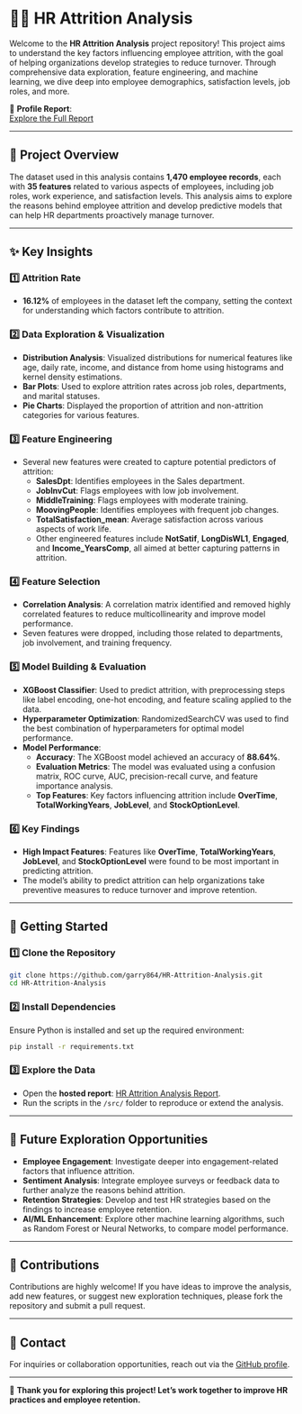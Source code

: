 # 🧑‍💼 HR Attrition Analysis

Welcome to the **HR Attrition Analysis** project repository! This project aims to understand the key factors influencing employee attrition, with the goal of helping organizations develop strategies to reduce turnover. Through comprehensive data exploration, feature engineering, and machine learning, we dive deep into employee demographics, satisfaction levels, job roles, and more.

📄 **Profile Report**:  
[Explore the Full Report](https://garry864.github.io/HR-Attrition-Analysis/)

---

## 📖 Project Overview

The dataset used in this analysis contains **1,470 employee records**, each with **35 features** related to various aspects of employees, including job roles, work experience, and satisfaction levels. This analysis aims to explore the reasons behind employee attrition and develop predictive models that can help HR departments proactively manage turnover.

---

## ✨ Key Insights

### 1️⃣ **Attrition Rate**
- **16.12%** of employees in the dataset left the company, setting the context for understanding which factors contribute to attrition.

### 2️⃣ **Data Exploration & Visualization**
- **Distribution Analysis**: Visualized distributions for numerical features like age, daily rate, income, and distance from home using histograms and kernel density estimations.
- **Bar Plots**: Used to explore attrition rates across job roles, departments, and marital statuses.
- **Pie Charts**: Displayed the proportion of attrition and non-attrition categories for various features.

### 3️⃣ **Feature Engineering**
- Several new features were created to capture potential predictors of attrition:
  - **SalesDpt**: Identifies employees in the Sales department.
  - **JobInvCut**: Flags employees with low job involvement.
  - **MiddleTraining**: Flags employees with moderate training.
  - **MoovingPeople**: Identifies employees with frequent job changes.
  - **TotalSatisfaction_mean**: Average satisfaction across various aspects of work life.
  - Other engineered features include **NotSatif**, **LongDisWL1**, **Engaged**, and **Income_YearsComp**, all aimed at better capturing patterns in attrition.

### 4️⃣ **Feature Selection**
- **Correlation Analysis**: A correlation matrix identified and removed highly correlated features to reduce multicollinearity and improve model performance.
- Seven features were dropped, including those related to departments, job involvement, and training frequency.

### 5️⃣ **Model Building & Evaluation**
- **XGBoost Classifier**: Used to predict attrition, with preprocessing steps like label encoding, one-hot encoding, and feature scaling applied to the data.
- **Hyperparameter Optimization**: RandomizedSearchCV was used to find the best combination of hyperparameters for optimal model performance.
- **Model Performance**:
  - **Accuracy**: The XGBoost model achieved an accuracy of **88.64%**.
  - **Evaluation Metrics**: The model was evaluated using a confusion matrix, ROC curve, AUC, precision-recall curve, and feature importance analysis.
  - **Top Features**: Key factors influencing attrition include **OverTime**, **TotalWorkingYears**, **JobLevel**, and **StockOptionLevel**.

### 6️⃣ **Key Findings**
- **High Impact Features**: Features like **OverTime**, **TotalWorkingYears**, **JobLevel**, and **StockOptionLevel** were found to be most important in predicting attrition.
- The model’s ability to predict attrition can help organizations take preventive measures to reduce turnover and improve retention.

---

## 🚀 Getting Started

### 1️⃣ Clone the Repository
```bash
git clone https://github.com/garry864/HR-Attrition-Analysis.git
cd HR-Attrition-Analysis
```

### 2️⃣ Install Dependencies
Ensure Python is installed and set up the required environment:
```bash
pip install -r requirements.txt
```

### 3️⃣ Explore the Data
- Open the **hosted report**: [HR Attrition Analysis Report](https://garry864.github.io/HR-Attrition-Analysis/).
- Run the scripts in the `/src/` folder to reproduce or extend the analysis.

---

## 🌟 Future Exploration Opportunities

- **Employee Engagement**: Investigate deeper into engagement-related factors that influence attrition.
- **Sentiment Analysis**: Integrate employee surveys or feedback data to further analyze the reasons behind attrition.
- **Retention Strategies**: Develop and test HR strategies based on the findings to increase employee retention.
- **AI/ML Enhancement**: Explore other machine learning algorithms, such as Random Forest or Neural Networks, to compare model performance.

---

## 🤝 Contributions

Contributions are highly welcome! If you have ideas to improve the analysis, add new features, or suggest new exploration techniques, please fork the repository and submit a pull request.

---

## 📧 Contact

For inquiries or collaboration opportunities, reach out via the [GitHub profile](https://github.com/garry864).

---

🎉 **Thank you for exploring this project! Let’s work together to improve HR practices and employee retention.**

